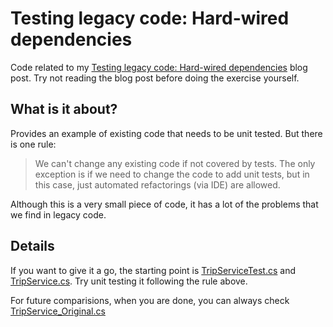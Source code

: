 # Testing legacy code: Hard-wired dependencies

Code related to my [Testing legacy code: Hard-wired dependencies][1] blog post. Try not reading the blog post before doing the exercise yourself.

## What is it about?

Provides an example of existing code that needs to be unit tested. But there is one rule:

> We can't change any existing code if not covered by tests. The only exception is if we need to change the code to add unit tests, but in this case, just automated refactorings (via IDE) are allowed.

Although this is a very small piece of code, it has a lot of the problems that we find in legacy code.

## Details

If you want to give it a go, the starting point is [TripServiceTest.cs][3] and [TripService.cs][4]. Try unit testing it following the rule above.

For future comparisions, when you are done, you can always check [TripService_Original.cs][2]

[1]: http://craftedsw.blogspot.com/2011/07/testing-legacy-hard-wired-dependencies.html "Testing legacy code: Hard-wired dependencies blog post"
[2]: https://github.com/sandromancuso/trip-service-kata/c#/dotnet-8/TripServiceKata/TripService_Original.cs "TripService_Original.cs"
[3]: https://github.com/sandromancuso/trip-service-kata/c#/dotnet-8/TripServiceKata/TripServiceKata.Tests/TripServiceTest.cs "TripServiceTest.cs"
[4]: https://github.com/sandromancuso/trip-service-kata/c#/dotnet-8/TripServiceKata/Trip/TripService.cs "TripService.cs"
